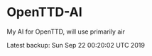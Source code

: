 # OpenTTD-AI
My AI for OpenTTD, will use primarily air

Latest backup: Sun Sep 22 00:20:02 UTC 2019
